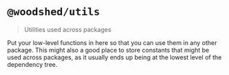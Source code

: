 # `@woodshed/utils`

> Utilities used across packages

Put your low-level functions in here so that you can use them in any other package. This might also a good place to store constants that might be used across packages, as it usually ends up being at the lowest level of the dependency tree.
